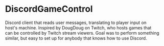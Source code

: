 # DiscordGameControl
Discord client that reads user messages, translating to player input on host's machine.  Inspired by DougDoug on Twitch, who hosts games that can be controlled by Twitch stream viewers.  Goal was to perform something similar, but easy to set up for anybody that knows how to use Discord.